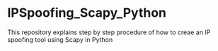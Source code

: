 # IPSpoofing_Scapy_Python
This repository explains step by step procedure of how to creae an IP spoofing tool using Scapy in Python
